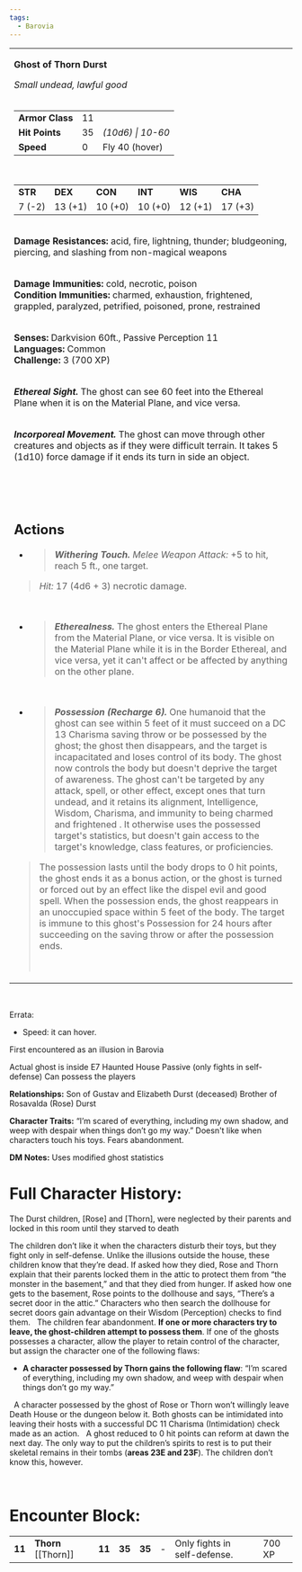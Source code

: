 ```yaml
---
tags:
  - Barovia
---
```

<table><tbody><tr class="odd"><td><p><strong>Ghost of Thorn Durst</strong></p><p><em>Small undead, lawful good<br />
</em> </p><table><tbody><tr class="odd"><td><strong>Armor Class</strong></td><td>11</td><td> </td></tr><tr class="even"><td><strong>Hit Points</strong></td><td>35</td><td><em>(10d6) | 10-60</em></td></tr><tr class="odd"><td><strong>Speed</strong></td><td>0</td><td>Fly 40 (hover)</td></tr></tbody></table><p> </p><table><tbody><tr class="odd"><td><strong>STR</strong></td><td><strong>DEX</strong></td><td><strong>CON</strong></td><td><strong>INT</strong></td><td><strong>WIS</strong></td><td><strong>CHA</strong></td></tr><tr class="even"><td>7 (-2)</td><td>13 (+1)</td><td>10 (+0)</td><td>10 (+0)</td><td>12 (+1)</td><td>17 (+3)</td></tr></tbody></table><p></p><strong><br />
Damage Resistances:</strong> acid, fire, lightning, thunder; bludgeoning, piercing, and slashing from non-magical weapons<br />
 </p><p><strong>Damage Immunities:</strong> cold, necrotic, poison<br />
<strong>Condition Immunities:</strong> charmed, exhaustion, frightened, grappled, paralyzed, petrified, poisoned, prone, restrained<br />
 </p><p><strong>Senses:</strong> Darkvision 60ft., Passive Perception 11<br />
<strong>Languages:</strong> Common<br />
<strong>Challenge: </strong>3 (700 XP)</p><p><em><strong><br />
Ethereal Sight.</strong></em> The ghost can see 60 feet into the Ethereal Plane when it is on the Material Plane, and vice versa.</p><p><em><strong><br />
Incorporeal Movement.</strong></em> The ghost can move through other creatures and objects as if they were difficult terrain. It takes 5 (1d10) force damage if it ends its turn in side an object.</p><p> </p><p> </p><h2 id="actions"><strong>Actions</strong></h2><ul><li><blockquote><p><em><strong>Withering Touch.</strong> Melee Weapon Attack:</em> +5 to hit, reach 5 ft., one target.</p></blockquote></li></ul><blockquote><p><em>Hit:</em> 17 (4d6 + 3) necrotic damage.</p></blockquote><p> </p><ul><li><blockquote><p><em><strong>Etherealness.</strong></em> The ghost enters the Ethereal Plane from the Material Plane, or vice versa. It is visible on the Material Plane while it is in the Border Ethereal, and vice versa, yet it can't affect or be affected by anything on the other plane.</p></blockquote></li></ul><p> </p><ul><li><blockquote><p><em><strong>Possession (Recharge 6).</strong></em> One humanoid that the ghost can see within 5 feet of it must succeed on a DC 13 Charisma saving throw or be possessed by the ghost; the ghost then disappears, and the target is incapacitated and loses control of its body. The ghost now controls the body but doesn't deprive the target of awareness. The ghost can't be targeted by any attack, spell, or other effect, except ones that turn undead, and it retains its alignment, Intelligence, Wisdom, Charisma, and immunity to being charmed and frightened . It otherwise uses the possessed target's statistics, but doesn't gain access to the target's knowledge, class features, or proficiencies.</p></blockquote></li></ul><blockquote><p>The possession lasts until the body drops to 0 hit points, the ghost ends it as a bonus action, or the ghost is turned or forced out by an effect like the dispel evil and good spell. When the possession ends, the ghost reappears in an unoccupied space within 5 feet of the body. The target is immune to this ghost's Possession for 24 hours after succeeding on the saving throw or after the possession ends.</p><p> </p></blockquote></td></tr></tbody></table>

 


Errata:

-   Speed: it can hover.

First encountered as an illusion in Barovia

Actual ghost is inside E7 Haunted House
Passive (only fights in self-defense)
Can possess the players

<strong>Relationships:</strong>
Son of Gustav and Elizabeth Durst (deceased) 
Brother of Rosavalda (Rose) Durst


<strong>Character Traits:</strong> 
“I’m scared of everything, including my own shadow, and weep with despair when things don’t go my way.”
Doesn't like when characters touch his toys.
Fears abandonment.

<strong>DM Notes:</strong>
Uses modified ghost statistics


# **Full Character History:**

The Durst children, [Rose] and [Thorn], were neglected by their parents and locked in this room until they starved to death

The children don’t like it when the characters disturb their toys, but they fight only in self-defense. Unlike the illusions outside the house, these children know that they’re dead. If asked how they died, Rose and Thorn explain that their parents locked them in the attic to protect them from “the monster in the basement,” and that they died from hunger. If asked how one gets to the basement, Rose points to the dollhouse and says, “There’s a secret door in the attic.” Characters who then search the dollhouse for secret doors gain advantage on their Wisdom (Perception) checks to find them.
 
The children fear abandonment. **If one or more characters try to leave, the ghost-children attempt to possess them**. If one of the ghosts possesses a character, allow the player to retain control of the character, but assign the character one of the following flaws:
 

-   **A character possessed by Thorn gains the following flaw**: “I’m scared of everything, including my own shadow, and weep with despair when things don’t go my way.”

 
A character possessed by the ghost of Rose or Thorn won’t willingly leave Death House or the dungeon below it. Both ghosts can be intimidated into leaving their hosts with a successful DC 11 Charisma (Intimidation) check made as an action.
 
A ghost reduced to 0 hit points can reform at dawn the next day. The only way to put the children’s spirits to rest is to put their skeletal remains in their tombs (**areas 23E and 23F**). The children don’t know this, however.
 

 

# **Encounter Block:**

|        |                                                                                                                                                                                                                                                      |        |        |        |     |                              |        |
|--------|------------------------------------------------------------------------------------------------------------------------------------------------------------------------------------------------------------------------------------------------------|--------|--------|--------|-----|------------------------------|--------|
| **11** | **Thorn** \[[Thorn]\] | **11** | **35** | **35** | \-  | Only fights in self-defense. | 700 XP |
